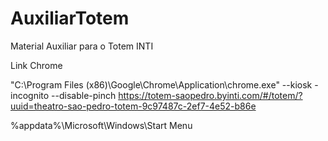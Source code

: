 # AuxiliarTotem
Material Auxiliar para o Totem INTI


Link Chrome

"C:\Program Files (x86)\Google\Chrome\Application\chrome.exe" --kiosk -incognito --disable-pinch https://totem-saopedro.byinti.com/#/totem/?uuid=theatro-sao-pedro-totem-9c97487c-2ef7-4e52-b86e

%appdata%\Microsoft\Windows\Start Menu
